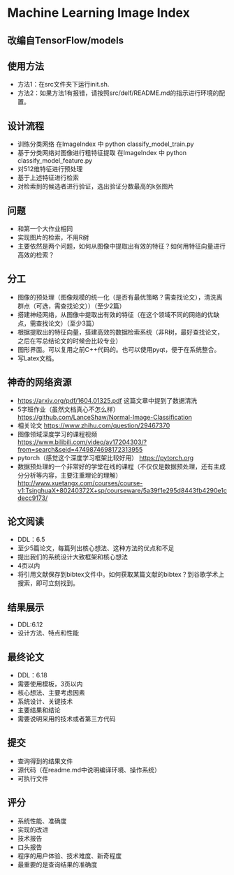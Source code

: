 # Machine Learning Image Index
## 改编自TensorFlow/models
## 使用方法
- 方法1：在src文件夹下运行init.sh.
- 方法2：如果方法1有报错，请按照src/delf/README.md的指示进行环境的配置。

## 设计流程
- 训练分类网络 在ImageIndex 中 python classify_model_train.py
- 基于分类网络对图像进行粗特征提取  在ImageIndex 中 python classify_model_feature.py
- 对512维特征进行预处理
- 基于上述特征进行检索 
- 对检索到的候选者进行验证，选出验证分数最高的k张图片

## 问题
- 和第一个大作业相同
- 实现图片的检索，不用R树
- 主要依然是两个问题，如何从图像中提取出有效的特征？如何用特征向量进行高效的检索？

## 分工
- 图像的预处理（图像规模的统一化（是否有最优策略？需查找论文），清洗离群点（可选，需查找论文））（至少2篇）
- 搭建神经网络，从图像中提取出有效的特征（在这个领域不同的网络的优缺点，需查找论文）（至少3篇）
- 根据提取出的特征向量，搭建高效的数据检索系统（非R树，最好查找论文，之后在写总结论文的时候会比较专业）
- 图形界面。可以复用之前C++代码的。也可以使用pyqt，便于在系统整合。
- 写Latex文档。


## 神奇的网络资源
- https://arxiv.org/pdf/1604.01325.pdf 这篇文章中提到了数据清洗
- 5字班作业（虽然文档真心不怎么样） https://github.com/LanceShaw/Normal-Image-Classification
- 相关论文 https://www.zhihu.com/question/29467370
- 图像领域深度学习的课程视频 https://www.bilibili.com/video/av17204303/?from=search&seid=4749874698172313955
- pytorch（感觉这个深度学习框架比较好用） https://pytorch.org
- 数据预处理的一个非常好的学堂在线的课程（不仅仅是数据预处理，还有主成分分析等内容，主要注重理论的理解） http://www.xuetangx.com/courses/course-v1:TsinghuaX+80240372X+sp/courseware/5a39f1e295d8443fb4290e1cdecc9173/

## 论文阅读
- DDL：6.5
- 至少5篇论文，每篇列出核心想法、这种方法的优点和不足
- 提出我们的系统设计大致框架和核心想法
- 4页以内
- 将引用文献保存到bibtex文件中。如何获取某篇文献的bibtex？到谷歌学术上搜索，即可立刻找到。

## 结果展示
- DDL:6.12
- 设计方法、特点和性能

## 最终论文
- DDL：6.18
- 需要使用模板，3页以内
- 核心想法、主要考虑因素
- 系统设计、关键技术
- 主要结果和结论
- 需要说明采用的技术或者第三方代码

## 提交
- 查询得到的结果文件
- 源代码（在readme.md中说明编译环境、操作系统）
- 可执行文件

## 评分
- 系统性能、准确度
- 实现的改进
- 技术报告
- 口头报告
- 程序的用户体验、技术难度、新奇程度
- 最重要的是查询结果的准确度
